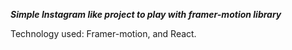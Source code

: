 ***Simple Instagram like project to play with framer-motion library***

Technology used: Framer-motion, and React.
